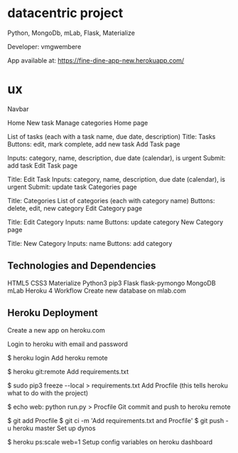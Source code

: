 
 # datacentric project
Python, MongoDb, mLab, Flask, Materialize

Developer: vmgwembere

App available at: https://fine-dine-app-new.herokuapp.com/


# ux 

Navbar

Home
New task
Manage categories
Home page

List of tasks (each with a task name, due date, description)
Title: Tasks
Buttons: edit, mark complete, add new task
Add Task page

Inputs: category, name, description, due date (calendar), is urgent
Submit: add task
Edit Task page

Title: Edit Task
Inputs: category, name, description, due date (calendar), is urgent
Submit: update task
Categories page

Title: Categories
List of categories (each with category name)
Buttons: delete, edit, new category
Edit Category page

Title: Edit Category
Inputs: name
Buttons: update category
New Category page

Title: New Category
Inputs: name
Buttons: add category


## Technologies and Dependencies
HTML5
CSS3
Materialize
Python3
pip3
Flask
flask-pymongo
MongoDB
mLab
Heroku
4 Workflow
Create new database on mlab.com

## Heroku Deployment
Create a new app on heroku.com

Login to heroku with email and password

$ heroku login
Add heroku remote

$ heroku git:remote 
Add requirements.txt

$ sudo pip3 freeze --local > requirements.txt
Add Procfile (this tells heroku what to do with the project)

$ echo web: python run.py > Procfile
Git commit and push to heroku remote

$ git add Procfile
$ git ci -m 'Add requirements.txt and Procfile'
$ git push -u heroku master
Set up dynos

$ heroku ps:scale web=1
Setup config variables on heroku dashboard
